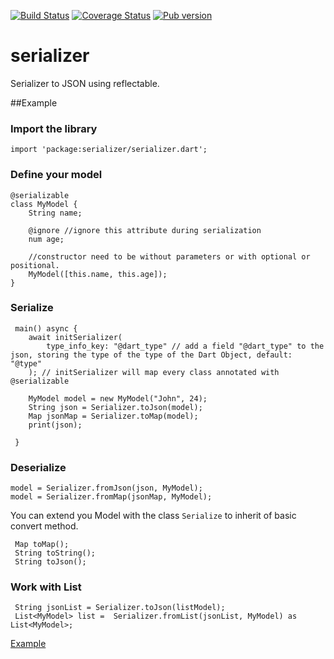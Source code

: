 [![Build Status](https://travis-ci.org/walletek/serializer.svg?branch=master)](https://travis-ci.org/walletek/serializer?branch=master)
[![Coverage Status](https://coveralls.io/repos/github/walletek/serializer/badge.svg?branch=master)](https://coveralls.io/github/walletek/serializer?branch=master)
[![Pub version](https://img.shields.io/pub/v/serializer.svg)](https://pub.dartlang.org/packages/serializer)

# serializer

Serializer to JSON using reflectable.

##Example

### Import the library

    import 'package:serializer/serializer.dart';

### Define your model

    @serializable
    class MyModel {
        String name;
        
        @ignore //ignore this attribute during serialization
        num age;
    
        //constructor need to be without parameters or with optional or positional.
        MyModel([this.name, this.age]);
    }
    
### Serialize

     main() async {
        await initSerializer(
            type_info_key: "@dart_type" // add a field "@dart_type" to the json, storing the type of the type of the Dart Object, default: "@type"
        ); // initSerializer will map every class annotated with @serializable
        
        MyModel model = new MyModel("John", 24);
        String json = Serializer.toJson(model);
        Map jsonMap = Serializer.toMap(model);
        print(json);
        
     }
    
### Deserialize

    model = Serializer.fromJson(json, MyModel);
    model = Serializer.fromMap(jsonMap, MyModel);

You can extend you Model with the class `Serialize` to inherit of basic convert method.

     Map toMap();
     String toString();
     String toJson();
     
### Work with List

     String jsonList = Serializer.toJson(listModel);
     List<MyModel> list =  Serializer.fromList(jsonList, MyModel) as List<MyModel>;

[Example](https://github.com/walletek/serializer/tree/master/example)

